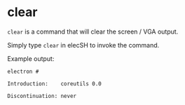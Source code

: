 # clear
```clear``` is a command that will clear the screen / VGA output. 

Simply type ```clear``` in elecSH to invoke the command.

Example output:
```
electron # 
```
```
Introduction:    coreutils 0.0

Discontinuation: never
```
